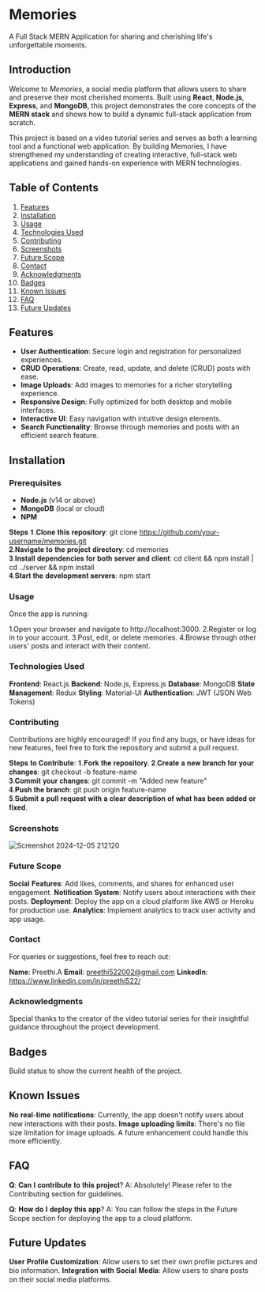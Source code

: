 # Memories
A Full Stack MERN Application for sharing and cherishing life's unforgettable moments.

## Introduction
Welcome to *Memories*, a social media platform that allows users to share and preserve their most cherished moments. Built using **React**, **Node.js**, **Express**, and **MongoDB**, this project demonstrates the core concepts of the **MERN stack** and shows how to build a dynamic full-stack application from scratch.

This project is based on a video tutorial series and serves as both a learning tool and a functional web application. By building Memories, I have strengthened my understanding of creating interactive, full-stack web applications and gained hands-on experience with MERN technologies.

## Table of Contents
1. [Features](#features)
2. [Installation](#installation)
3. [Usage](#usage)
4. [Technologies Used](#technologies-used)
5. [Contributing](#contributing)
6. [Screenshots](#screenshots)
7. [Future Scope](#future-scope)
8. [Contact](#contact)
9. [Acknowledgments](#acknowledgments)
10. [Badges](#badges)
11. [Known Issues](#known-issues)
12. [FAQ](#faq)
13. [Future Updates](#future-updates)

## Features
- **User Authentication**: Secure login and registration for personalized experiences.
- **CRUD Operations**: Create, read, update, and delete (CRUD) posts with ease.
- **Image Uploads**: Add images to memories for a richer storytelling experience.
- **Responsive Design**: Fully optimized for both desktop and mobile interfaces.
- **Interactive UI**: Easy navigation with intuitive design elements.
- **Search Functionality**: Browse through memories and posts with an efficient search feature.

## Installation

### Prerequisites
- **Node.js** (v14 or above)
- **MongoDB** (local or cloud)
- **NPM**

𝐒𝐭𝐞𝐩𝐬
𝟏.𝐂𝐥𝐨𝐧𝐞 𝐭𝐡𝐢𝐬 𝐫𝐞𝐩𝐨𝐬𝐢𝐭𝐨𝐫𝐲: git clone https://github.com/your-username/memories.git  
𝟐.𝐍𝐚𝐯𝐢𝐠𝐚𝐭𝐞 𝐭𝐨 𝐭𝐡𝐞 𝐩𝐫𝐨𝐣𝐞𝐜𝐭 𝐝𝐢𝐫𝐞𝐜𝐭𝐨𝐫𝐲: cd memories  
𝟑.𝐈𝐧𝐬𝐭𝐚𝐥𝐥 𝐝𝐞𝐩𝐞𝐧𝐝𝐞𝐧𝐜𝐢𝐞𝐬 𝐟𝐨𝐫 𝐛𝐨𝐭𝐡 𝐬𝐞𝐫𝐯𝐞𝐫 𝐚𝐧𝐝 𝐜𝐥𝐢𝐞𝐧𝐭: cd client && npm install | cd ../server && npm install  
𝟒.𝐒𝐭𝐚𝐫𝐭 𝐭𝐡𝐞 𝐝𝐞𝐯𝐞𝐥𝐨𝐩𝐦𝐞𝐧𝐭 𝐬𝐞𝐫𝐯𝐞𝐫𝐬: npm start  

### Usage
Once the app is running:

1.Open your browser and navigate to http://localhost:3000.
2.Register or log in to your account.
3.Post, edit, or delete memories.
4.Browse through other users' posts and interact with their content.

### Technologies Used
𝐅𝐫𝐨𝐧𝐭𝐞𝐧𝐝: React.js
𝐁𝐚𝐜𝐤𝐞𝐧𝐝: Node.js, Express.js
𝐃𝐚𝐭𝐚𝐛𝐚𝐬𝐞: MongoDB
𝐒𝐭𝐚𝐭𝐞 𝐌𝐚𝐧𝐚𝐠𝐞𝐦𝐞𝐧𝐭: Redux
𝐒𝐭𝐲𝐥𝐢𝐧𝐠: Material-UI
𝐀𝐮𝐭𝐡𝐞𝐧𝐭𝐢𝐜𝐚𝐭𝐢𝐨𝐧: JWT (JSON Web Tokens)

### Contributing
Contributions are highly encouraged! If you find any bugs, or have ideas for new features, feel free to fork the repository and submit a pull request.

𝐒𝐭𝐞𝐩𝐬 𝐭𝐨 𝐂𝐨𝐧𝐭𝐫𝐢𝐛𝐮𝐭𝐞:
𝟏.𝐅𝐨𝐫𝐤 𝐭𝐡𝐞 𝐫𝐞𝐩𝐨𝐬𝐢𝐭𝐨𝐫𝐲.
𝟐.𝐂𝐫𝐞𝐚𝐭𝐞 𝐚 𝐧𝐞𝐰 𝐛𝐫𝐚𝐧𝐜𝐡 𝐟𝐨𝐫 𝐲𝐨𝐮𝐫 𝐜𝐡𝐚𝐧𝐠𝐞𝐬: git checkout -b feature-name  
𝟑.𝐂𝐨𝐦𝐦𝐢𝐭 𝐲𝐨𝐮𝐫 𝐜𝐡𝐚𝐧𝐠𝐞𝐬: git commit -m "Added new feature"  
𝟒.𝐏𝐮𝐬𝐡 𝐭𝐡𝐞 𝐛𝐫𝐚𝐧𝐜𝐡: git push origin feature-name  
𝟓.𝐒𝐮𝐛𝐦𝐢𝐭 𝐚 𝐩𝐮𝐥𝐥 𝐫𝐞𝐪𝐮𝐞𝐬𝐭 𝐰𝐢𝐭𝐡 𝐚 𝐜𝐥𝐞𝐚𝐫 𝐝𝐞𝐬𝐜𝐫𝐢𝐩𝐭𝐢𝐨𝐧 𝐨𝐟 𝐰𝐡𝐚𝐭 𝐡𝐚𝐬 𝐛𝐞𝐞𝐧 𝐚𝐝𝐝𝐞𝐝 𝐨𝐫 𝐟𝐢𝐱𝐞𝐝.

### Screenshots
![Screenshot 2024-12-05 212120](https://github.com/user-attachments/assets/0a8443c0-b7a9-4234-95fe-3097827ccd0a)


### Future Scope
𝐒𝐨𝐜𝐢𝐚𝐥 𝐅𝐞𝐚𝐭𝐮𝐫𝐞𝐬: Add likes, comments, and shares for enhanced user engagement.
𝐍𝐨𝐭𝐢𝐟𝐢𝐜𝐚𝐭𝐢𝐨𝐧 𝐒𝐲𝐬𝐭𝐞𝐦: Notify users about interactions with their posts.
𝐃𝐞𝐩𝐥𝐨𝐲𝐦𝐞𝐧𝐭: Deploy the app on a cloud platform like AWS or Heroku for production use.
𝐀𝐧𝐚𝐥𝐲𝐭𝐢𝐜𝐬: Implement analytics to track user activity and app usage.

### Contact
For queries or suggestions, feel free to reach out:

𝐍𝐚𝐦𝐞: Preethi.A
𝐄𝐦𝐚𝐢𝐥: preethi522002@gmail.com
𝐋𝐢𝐧𝐤𝐞𝐝𝐈𝐧: https://www.linkedin.com/in/preethi522/

### Acknowledgments
Special thanks to the creator of the video tutorial series for their insightful guidance throughout the project development.

## Badges
Build status to show the current health of the project.

## Known Issues
𝐍𝐨 𝐫𝐞𝐚𝐥-𝐭𝐢𝐦𝐞 𝐧𝐨𝐭𝐢𝐟𝐢𝐜𝐚𝐭𝐢𝐨𝐧𝐬: Currently, the app doesn't notify users about new interactions with their posts.
𝐈𝐦𝐚𝐠𝐞 𝐮𝐩𝐥𝐨𝐚𝐝𝐢𝐧𝐠 𝐥𝐢𝐦𝐢𝐭𝐬: There's no file size limitation for image uploads. A future enhancement could handle this more efficiently.

## FAQ
𝐐: 𝐂𝐚𝐧 𝐈 𝐜𝐨𝐧𝐭𝐫𝐢𝐛𝐮𝐭𝐞 𝐭𝐨 𝐭𝐡𝐢𝐬 𝐩𝐫𝐨𝐣𝐞𝐜𝐭?
A: Absolutely! Please refer to the Contributing section for guidelines.

𝐐: 𝐇𝐨𝐰 𝐝𝐨 𝐈 𝐝𝐞𝐩𝐥𝐨𝐲 𝐭𝐡𝐢𝐬 𝐚𝐩𝐩?
A: You can follow the steps in the Future Scope section for deploying the app to a cloud platform.

## Future Updates
𝐔𝐬𝐞𝐫 𝐏𝐫𝐨𝐟𝐢𝐥𝐞 𝐂𝐮𝐬𝐭𝐨𝐦𝐢𝐳𝐚𝐭𝐢𝐨𝐧: Allow users to set their own profile pictures and bio information.
𝐈𝐧𝐭𝐞𝐠𝐫𝐚𝐭𝐢𝐨𝐧 𝐰𝐢𝐭𝐡 𝐒𝐨𝐜𝐢𝐚𝐥 𝐌𝐞𝐝𝐢𝐚: Allow users to share posts on their social media platforms.
